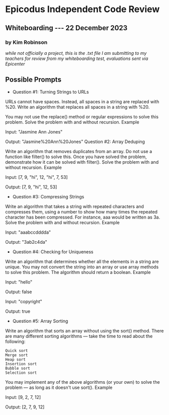  # Epicodus Independent Code Review
 ## Whiteboarding --- 22 December 2023

 ### by Kim Robinson

 _while not officially a project, this is the .txt file I am submitting to my teachers for review from my whiteboarding test, evaluations sent via Epicenter_

 ## Possible Prompts

 * Question #1: Turning Strings to URLs

URLs cannot have spaces. Instead, all spaces in a string are replaced with %20. Write an algorithm that replaces all spaces in a string with %20.

You may not use the replace() method or regular expressions to solve this problem. Solve the problem with and without recursion.
Example

Input: "Jasmine Ann Jones"

Output: "Jasmine%20Ann%20Jones"
Question #2: Array Deduping

Write an algorithm that removes duplicates from an array. Do not use a function like filter() to solve this. Once you have solved the problem, demonstrate how it can be solved with filter(). Solve the problem with and without recursion.
Example

Input: [7, 9, "hi", 12, "hi", 7, 53]

Output: [7, 9, "hi", 12, 53]

* Question #3: Compressing Strings

Write an algorithm that takes a string with repeated characters and compresses them, using a number to show how many times the repeated character has been compressed. For instance, aaa would be written as 3a. Solve the problem with and without recursion.
Example

Input: "aaabccdddda"

Output: "3ab2c4da"

* Question #4: Checking for Uniqueness

Write an algorithm that determines whether all the elements in a string are unique. You may not convert the string into an array or use array methods to solve this problem. The algorithm should return a boolean.
Example

Input: "hello"

Output: false

Input: "copyright"

Output: true

* Question #5: Array Sorting

Write an algorithm that sorts an array without using the sort() method. There are many different sorting algorithms — take the time to read about the following:

    Quick sort
    Merge sort
    Heap sort
    Insertion sort
    Bubble sort
    Selection sort

You may implement any of the above algorithms (or your own) to solve the problem — as long as it doesn't use sort().
Example

Input: [9, 2, 7, 12]

Output: [2, 7, 9, 12]